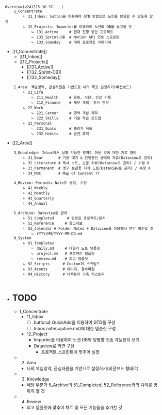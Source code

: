 
```
Overview(v241225.16.37.   )
	1_Concentrate
	    ㄴ 11_Inbox: button을 이용하여 GTD 방법으로 노트를 분류할 수 있도록 할 것
	    ㄴ 12_Projects: Importer를 이용하여 노션의 DB를 들고올 것
	        ㄴ 131_Active     # 현재 진행 중인 프로젝트
	        ㄴ 132_Sprint-DB  # Notion API 연동 스프린트
	        ㄴ 133_Someday    # 미래 프로젝트 아이디어
```
- [[1_Concentrate]]
	- [[11_Inbox]]
	- [[12_Projects]]
		- [[131_Active]]
		- [[132_Sprint-DB]]
		- [[133_Someday]]
```
	2_Area: 책임영역, 관심자원을 기반으로 나의 목표 설정하기(비전보드)
	    ㄴ 21_Life
	        ㄴ 211_Health     # 운동, 식단, 건강 기록
	        ㄴ 212_Finance    # 재무 계획, 투자 전략
	    ㄴ 22_Work
	        ㄴ 221_Career     # 경력 개발 계획
	        ㄴ 222_Skills     # 기술 학습 로드맵
	    ㄴ 23_Personal
	        ㄴ 231_Goals      # 중장기 목표
	        ㄴ 232_Habits     # 습관 추적
```
- [[2_Area]]
```	
	3_Knowledge: Inbox에서 실행 가능한 영역이 아닌 것에 대한 자료 정리
		ㄴ 31_Bear       # 가공 대기 & 진행중인 상태의 자료(Dataview로 관리)
		ㄴ 32_Literature # 독서 노트, 논문 리뷰(Dataview로 관리) / 수정 X
		ㄴ 33_Permanent  # 영구 보관용 지식 노트(Dataview로 관리) / 수정 X
		ㄴ 34_MOC        # Map of Content ??
	
	4_Review: Periodic Note로 생성, 수정
		ㄴ 41_Weekly
		ㄴ 42_Monthly
		ㄴ 43_Quarterly
		ㄴ 44_Annual
	
	5_Archive: Dataview로 관리
	    ㄴ 51_Completed      # 완료된 프로젝트/문서
	    ㄴ 52_Reference     # 참고자료
	    ㄴ 53_Calendar # Folder Notes + Dataview를 이용해서 연간 확인할 것
			ㄴ YYYY/MM/YYYY-MM-DD.md
	9_System
	    ㄴ 91_Templates
	        ㄴ daily.md     # 데일리 노트 템플릿
	        ㄴ project.md   # 프로젝트 템플릿
	        ㄴ review.md    # 회고 템플릿
	    ㄴ 92_Scripts      # CustomJS 스크립트
	    ㄴ 93_Assets       # 이미지, 첨부파일
	    ㄴ 94_History      # 디렉토리 구축 히스토리
	
```

- # TODO
	- 1_Concentrate
		- 11_Inbox
			- [ ] button과 QuickAdd을 이용하여 GTD를 구성
			- [ ] Inbox note(capture.md)에 대한 템플릿 구성
		- 12_Project
			- Importer를 이용하여 노션 DB와 양방향 전송 가능한지 보기
			- Dataview로 화면 구상
				- 프로젝트 스프린트에 맞추어 설정
	- 2. Area
		- 나의 책임영역, 관심자원을 기반으로 설정하기(비전보드 형태로)
	- 3. Knowledge
		- 해당 부분과 5_Archive의 51_Completed, 52_Reference와의 차이를 명확히 할 것
	- 4. Review
		- 회고 템플릿에 맞추어 차트 및 모든 기능들을 추가할 것